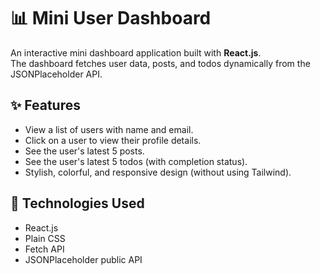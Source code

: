 
# 📊 Mini User Dashboard

An interactive mini dashboard application built with **React.js**.  
The dashboard fetches user data, posts, and todos dynamically from the JSONPlaceholder API.

## ✨ Features

- View a list of users with name and email.
- Click on a user to view their profile details.
- See the user's latest 5 posts.
- See the user's latest 5 todos (with completion status).
- Stylish, colorful, and responsive design (without using Tailwind).

## 🚀 Technologies Used

- React.js
- Plain CSS
- Fetch API
- JSONPlaceholder public API